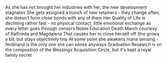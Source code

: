 As she has not brought her industries with her, the new development stagnates
She gets assigned a bunch of new retainers - they change often, she doesn't form close bonds with any of them
Her Quality of Life is declining rather fast - no physical contact, little emotional exchange as every letter goes through censors
Noble Education Death March courtesy of Ralfrieda and Magdalena
That causes her to close herself off
She grows a bit, but stays objectively tiny
At some point she awakens mana sensing - ferdinand is the only one she can sense anyways
Graduation Research is on the composition of the Blessings Acquisition Circle, but it's kept a royal family secret